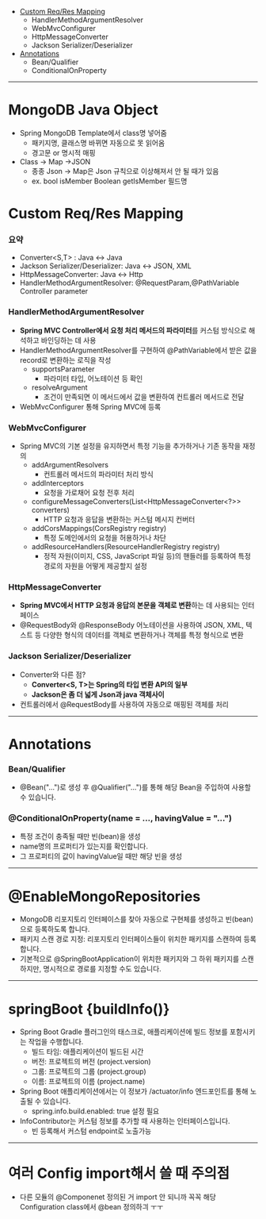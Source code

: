 - [Custom Req/Res Mapping](https://github.com/2jimoo/wiki-in-my-brain/blob/main/work-log/spring.md#%EC%9A%94%EC%95%BD)
  - HandlerMethodArgumentResolver
  - WebMvcConfigurer
  - HttpMessageConverter
  - Jackson Serializer/Deserializer
- [Annotations](https://github.com/2jimoo/wiki-in-my-brain/blob/main/work-log/spring.md#annotations)
  - Bean/Qualifier
  - ConditionalOnProperty
---
# MongoDB Java Object
- Spring MongoDB Template에서 class명 넣어줌
  - 패키지명, 클래스명 바뀌면 자동으로 못 읽어옴
  - 경고문 or 명시적 매핑 
- Class -> Map ->JSON
  - 종종 Json -> Map은 Json 규칙으로 이상해져서 안 될 때가 있음
  - ex. bool isMember Boolean getIsMember 필드명
 
    
# Custom Req/Res Mapping
### 요약
  - Converter<S,T> : Java <-> Java
  - Jackson Serializer/Deserializer: Java <-> JSON, XML
  - HttpMessageConverter: Java <-> Http
  - HandlerMethodArgumentResolver: @RequestParam,@PathVariable Controller parameter

### HandlerMethodArgumentResolver
- **Spring MVC Controller에서 요청 처리 메서드의 파라미터**를 커스텀 방식으로 해석하고 바인딩하는 데 사용
- HandlerMethodArgumentResolver를 구현하여 @PathVariable에서 받은 값을 record로 변환하는 로직을 작성
  - supportsParameter
    - 파라미터 타입, 어노테이션 등 확인
  - resolveArgument
    - 조건이 만족되면 이 메서드에서 값을 변환하여 컨트롤러 메서드로 전달
- WebMvcConfigurer 통해 Spring MVC에 등록

### WebMvcConfigurer
- Spring MVC의 기본 설정을 유지하면서 특정 기능을 추가하거나 기존 동작을 재정의
  - addArgumentResolvers
    - 컨트롤러 메서드의 파라미터 처리 방식
  - addInterceptors
    - 요청을 가로채어 요청 전후 처리
  - configureMessageConverters(List<HttpMessageConverter<?>> converters)
    - HTTP 요청과 응답을 변환하는 커스텀 메시지 컨버터
  - addCorsMappings(CorsRegistry registry)
    - 특정 도메인에서의 요청을 허용하거나 차단
  - addResourceHandlers(ResourceHandlerRegistry registry)
    - 정적 자원(이미지, CSS, JavaScript 파일 등)의 핸들러를 등록하여 특정 경로의 자원을 어떻게 제공할지 설정  

### HttpMessageConverter
- **Spring MVC에서 HTTP 요청과 응답의 본문을 객체로 변환**하는 데 사용되는 인터페이스
-  @RequestBody와 @ResponseBody 어노테이션을 사용하여 JSON, XML, 텍스트 등 다양한 형식의 데이터를 객체로 변환하거나 객체를 특정 형식으로 변환

### Jackson Serializer/Deserializer
- Converter와 다른 점?
  - **Converter<S, T>는 Spring의 타입 변환 API의 일부**
  - **Jackson은 좀 더 넓게 Json과 java 객체사이**
- 컨트롤러에서 @RequestBody를 사용하여 자동으로 매핑된 객체를 처리

---
# Annotations
### Bean/Qualifier
- @Bean("...")로 생성 후 @Qualifier("...")를 통해 해당 Bean을 주입하여 사용할 수 있습니다.
### @ConditionalOnProperty(name = ..., havingValue = "...")
- 특정 조건이 충족될 때만 빈(bean)을 생성
- name명의 프로퍼티가 있는지를 확인합니다.
- 그 프로퍼티의 값이 havingValue일 때만 해당 빈을 생성


---
# @EnableMongoRepositories
-  MongoDB 리포지토리 인터페이스를 찾아 자동으로 구현체를 생성하고 빈(bean)으로 등록하도록 합니다.
-  패키지 스캔 경로 지정: 리포지토리 인터페이스들이 위치한 패키지를 스캔하여 등록합니다.
  -  기본적으로 @SpringBootApplication이 위치한 패키지와 그 하위 패키지를 스캔하지만, 명시적으로 경로를 지정할 수도 있습니다.

---
# springBoot {buildInfo()}
- Spring Boot Gradle 플러그인의 태스크로, 애플리케이션에 빌드 정보를 포함시키는 작업을 수행합니다.
  - 빌드 타임: 애플리케이션이 빌드된 시간
  - 버전: 프로젝트의 버전 (project.version)
  - 그룹: 프로젝트의 그룹 (project.group)
  - 이름: 프로젝트의 이름 (project.name)
- Spring Boot 애플리케이션에서는 이 정보가 /actuator/info 엔드포인트를 통해 노출될 수 있습니다.
  - spring.info.build.enabled: true 설정 필요
- InfoContributor는 커스텀 정보를 추가할 때 사용하는 인터페이스입니다.
  - 빈 등록해서 커스텀 endpoint로 노출가능



---
# 여러 Config import해서 쓸 때 주의점
- 다른 모듈의 @Componenet 정의된 거 import 안 되니까 꼭꼭 해당 Configuration class에서 @bean 정의하긔 ㅜㅜ
